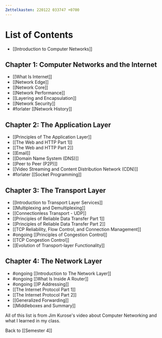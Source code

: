 ```yaml
---
Zettelkasten: 220122 033747 +0700
---
```

# List of Contents
* [[Introduction to Computer Networks]]

## Chapter 1: Computer Networks and the Internet
* [[What Is Internet]]
* [[Network Edge]]
* [[Network Core]]
* [[Network Performance]]
* [[Layering and Encapsulation]]
* [[Network Security]]
* #forlater [[Network History]]


## Chapter 2: The Application Layer
* [[Principles of The Application Layer]]
* [[The Web and HTTP Part 1]]
* [[The Web and HTTP Part 2]]
* [[Email]]
* [[Domain Name System (DNS)]]
* [[Peer to Peer (P2P)]]
* [[Video Streaming and Content Distribution Network (CDN)]]
* #forlater [[Socket Programming]]

## Chapter 3: The Transport Layer
* [[Introduction to Transport Layer Services]]
* [[Multiplexing and Demultiplexing]]
* [[Connectionless Transport - UDP]]
* [[Principles of Reliable Data Transfer Part 1]]
* [[Principles of Reliable Data Transfer Part 2]]
* [[TCP Reliability, Flow Control, and Connection Management]]
* #ongoing [[Principles of Congestion Control]]
* [[TCP Congestion Control]]
* [[Evolution of Transport-layer Functionality]]

## Chapter 4: The Network Layer
* #ongoing [[Introduction to The Network Layer]]
* #ongoing [[What Is Inside A Router]]
* #ongoing [[IP Addressing]]
* [[The Internet Protocol Part 1]]
* [[The Internet Protocol Part 2]]
* [[Generalized Forwarding]]
* [[Middleboxes and Summary]]

All of this list is from Jim Kurose's video about Computer Networking and what I learned in my class.

Back to [[Semester 4]]